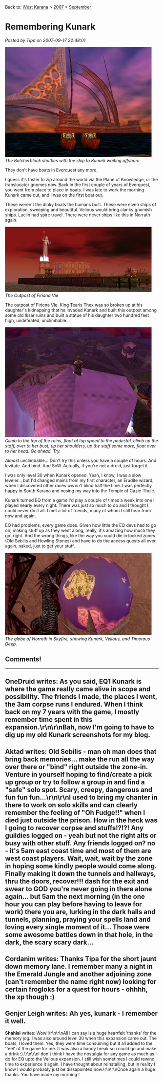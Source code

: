 Back to: [West Karana](/posts/westkarana.md) > [2007](/posts/2007/westkarana.md) > [September](./westkarana.md)
# Remembering Kunark 

*Posted by Tipa on 2007-09-17 22:48:01*

![kunarkboat.jpg](../../../uploads/2007/09/kunarkboat.jpg)
*The Butcherblock shuttles with the ship to Kunark waiting offshore*

They don't have boats in Everquest any more.

I guess it's faster to zip around the world via the Plane of Knowledge, or the translocator gnomes now. Back in the first couple of years of Everquest, you went from place to place in boats. I was late to work the morning Kunark came out, and I was on the first boat out.

These weren't the dinky boats the humans built. These were elven ships of exploration, sweeping and beautiful. Velious would bring clanky gnomish ships. Luclin had spire travel. There were never ships like this in Norrath again.

![fv.jpg](../../../uploads/2007/09/fv.jpg)
*The Outpost of Firiona Vie*

The outpost of Firiona Vie. King Tearis Thex was so broken up at his daughter's kidnapping that he invaded Kunark and built this outpost among some old Iksar ruins and built a statue of his daughter two hundred feet high, undefeated, unclimbable...

![fvstatue.jpg](../../../uploads/2007/09/fvstatue.jpg)
*Climb to the top of the ruins, float at top speed to the pedestal, climb up the staff, over to her bust, up her shoulders, up the staff some more, float over to her head. Go ahead. Try.*

*Almost* unclimbable... Don't try this unless you have a couple of hours. And levitate. And bind. And SoW. Actually, if you're not a druid, just forget it.

I was only level 30 when Kunark opened. Yeah, I know, I was a slow leveler... but I'd changed mains from my first character, an Erudite wizard, when I discovered other races *weren't* blind half the time. I was perfectly happy in South Karana and nosing my way into the Temple of Cazic-Thule.

Kunark turned EQ from a game I'd play a couple of times a week into one I played nearly every night. There was just so much to do and I thought I could never do it all. I met a lot of friends, many of whom I still hear from now and again.

EQ had problems, every game does. Given how little the EQ devs had to go on, making stuff up as they went along, really, it's amazing how much they got right. And the wrong things, like the way you could die in locked zones (Old Sebilis and Howling Stones) and have to do the access quests all over again, naked, just to get your stuff.

![norrath.jpg](../../../uploads/2007/09/norrath.jpg)
*The globe of Norrath in Skyfire, showing Kunark, Velious, and Timorous Deep.*








## Comments!
---
**OneDruid** writes: As you said, EQ1 Kunark is where the game really came alive in scope and possibility. The friends I made, the places I went, the 3am corpse runs I endured. When I think back on my 7 years with the game, I mostly remember time spent in this expansion.\r\n\r\nBah, now I'm going to have to dig up my old Kunark screenshots for my blog.
---
**Aktad** writes: Old Sebilis - man oh man does that bring back memories... make the run all the way over there or "bind" right outside the zone-in. Venture in yourself hoping to find/create a pick up group or try to follow a group in and find a "safe" solo spot. Scary, creepy, dangerous and fun fun fun...\r\n\r\nI used to bring my chanter in there to work on solo skills and can clearly remember the feeling of "Oh Fudge!!" when I died just outside the prison. How in the heck was I going to recover corpse and stuffs!?!?! Any guildies logged on - yeah but not the right alts or busy with other stuff. Any friends logged on? no - it's 5am east coast time and most of them are west coast players. Wait, wait, wait by the zone in hoping some kindly people would come along. Finally making it down the tunnels and hallways, thru the doors, recover!!! dash for the exit and swear to GOD you're never going in there alone again... but 5am the next morning (in the one hour you can play before having to leave for work) there you are, lurking in the dark halls and tunnels, planning, praying your spells land and loving every single moment of it...  Those were some awesome battles down in that hole, in the dark, the scary scary dark...
---
**Cordanim** writes: Thanks Tipa for the short jaunt down memory lane. I remember many a night in the Emerald Jungle and another adjoining zone (can't remember the name right now) looking for certain frogloks for a quest for hours - ohhhh, the xp though :)
---
**Genjer Leigh** writes: Ah yes, kunark - I remember it well.
---
**Shahlai** writes: Wow!!\r\n\r\nAll I can say is a huge heartfelt 'thanks' for the memory jog.  I was also around level 30 when this expansion came out.  The boats, I loved them. Yes, they were time consuming but it all added to the 'feel' of the game for me. It was also a handy break so i could go and make a drink :).\r\n\r\nI don't think I have the nostalgia for any game as much as I do for EQ upto the Velious expansion.  I still wish sometimes I could rewind time to experience it again. I have thought about reinstalling, but in reality I know I would probably just be dissapointed now.\r\n\r\nOnce again a huge thanks. You have made my morning !
